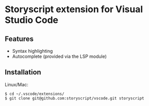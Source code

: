 # Storyscript extension for Visual Studio Code 

## Features

- Syntax highlighting
- Autocomplete (provided via the LSP module)

## Installation
Linux/Mac:
```shell
$ cd ~/.vscode/extensions/
$ git clone git@github.com:storyscript/vscode.git storyscript
``` 
